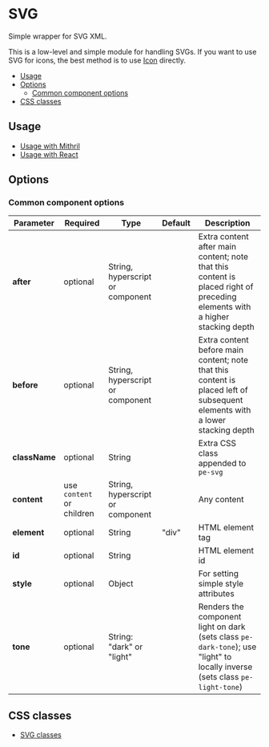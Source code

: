 # SVG

Simple wrapper for SVG XML.

This is a low-level and simple module for handling SVGs. If you want to use SVG for icons, the best method is to use [Icon](icon.md) directly.

<!-- MarkdownTOC autolink="true" autoanchor="true" bracket="round" levels="1,2,3" -->

- [Usage](#usage)
- [Options](#options)
  - [Common component options](#common-component-options)
- [CSS classes](#css-classes)

<!-- /MarkdownTOC -->


<a id="usage"></a>
## Usage

* [Usage with Mithril](mithril/svg.md)
* [Usage with React](react/svg.md)



<a id="options"></a>
## Options


<a id="common-component-options"></a>
### Common component options

| **Parameter** |  **Required** | **Type** | **Default** | **Description** |
| ------------- | -------------- | -------- | ----------- | --------------- |
| **after**     | optional       | String, hyperscript or component | | Extra content after main content; note that this content is placed right of preceding elements with a higher stacking depth |
| **before**    | optional       | String, hyperscript or component | | Extra content before main content; note that this content is placed left of subsequent elements with a lower stacking depth |
| **className** | optional       | String   |       | Extra CSS class appended to `pe-svg` |
| **content**   | use `content` or children | String, hyperscript or component |  | Any content |
| **element**   | optional       | String   | "div" | HTML element tag |
| **id**        | optional       | String   |       | HTML element id |
| **style**     | optional       | Object   |       | For setting simple style attributes |
| **tone**      | optional       | String: "dark" or "light" |  | Renders the component light on dark (sets class `pe-dark-tone`); use "light" to locally inverse (sets class `pe-light-tone`) |



<a id="css-classes"></a>
## CSS classes

* [SVG classes](../../packages/polythene-css-classes/svg.js)
